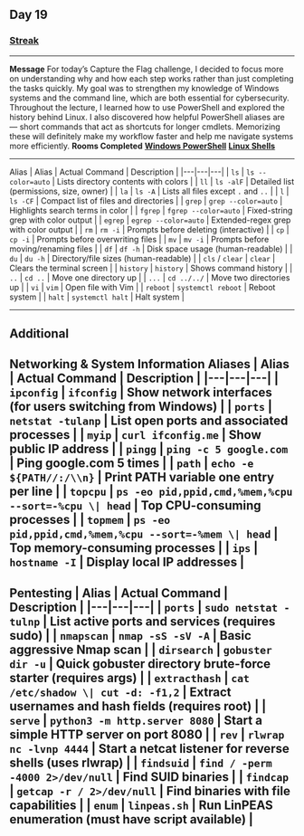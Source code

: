 ## Day 19
### [**Streak**](https://tryhackme.com/Tushig3531/streak) 
---
**Message**
For today’s Capture the Flag challenge, I decided to focus more on understanding why and how each step works rather than just completing the tasks quickly. My goal was to strengthen my knowledge of Windows systems and the command line, which are both essential for cybersecurity. Throughout the lecture, I learned how to use PowerShell and explored the history behind Linux. I also discovered how helpful PowerShell aliases are — short commands that act as shortcuts for longer cmdlets. Memorizing these will definitely make my workflow faster and help me navigate systems more efficiently.
**Rooms Completed**
[**Windows PowerShell**](https://tryhackme.com/room/windowspowershell)
[**Linux Shells**](https://tryhackme.com/room/linuxshells)

---
Alias
| Alias | Actual Command | Description |
|---|---|---|
| `ls` | `ls --color=auto` | Lists directory contents with colors |
| `ll` | `ls -alF` | Detailed list (permissions, size, owner) |
| `la` | `ls -A` | Lists all files except `.` and `..` |
| `l` | `ls -CF` | Compact list of files and directories |
| `grep` | `grep --color=auto` | Highlights search terms in color |
| `fgrep` | `fgrep --color=auto` | Fixed-string grep with color output |
| `egrep` | `egrep --color=auto` | Extended-regex grep with color output |
| `rm` | `rm -i` | Prompts before deleting (interactive) |
| `cp` | `cp -i` | Prompts before overwriting files |
| `mv` | `mv -i` | Prompts before moving/renaming files |
| `df` | `df -h` | Disk space usage (human-readable) |
| `du` | `du -h` | Directory/file sizes (human-readable) |
| `cls` / `clear` | `clear` | Clears the terminal screen |
| `history` | `history` | Shows command history |
| `..` | `cd ..` | Move one directory up |
| `...` | `cd ../../` | Move two directories up |
| `vi` | `vim` | Open file with Vim |
| `reboot` | `systemctl reboot` | Reboot system |
| `halt` | `systemctl halt` | Halt system |

---
## Additional
Networking & System Information Aliases
| Alias | Actual Command | Description |
|---|---|---|
| `ipconfig` | `ifconfig` | Show network interfaces (for users switching from Windows) |
| `ports` | `netstat -tulanp` | List open ports and associated processes |
| `myip` | `curl ifconfig.me` | Show public IP address |
| `pingg` | `ping -c 5 google.com` | Ping google.com 5 times |
| `path` | `echo -e ${PATH//:/\\n}` | Print PATH variable one entry per line |
| `topcpu` | `ps -eo pid,ppid,cmd,%mem,%cpu --sort=-%cpu \| head` | Top CPU-consuming processes |
| `topmem` | `ps -eo pid,ppid,cmd,%mem,%cpu --sort=-%mem \| head` | Top memory-consuming processes |
| `ips` | `hostname -I` | Display local IP addresses |
---
Pentesting
| Alias | Actual Command | Description |
|---|---|---|
| `ports` | `sudo netstat -tulnp` | List active ports and services (requires sudo) |
| `nmapscan` | `nmap -sS -sV -A` | Basic aggressive Nmap scan |
| `dirsearch` | `gobuster dir -u` | Quick gobuster directory brute-force starter (requires args) |
| `extracthash` | `cat /etc/shadow \| cut -d: -f1,2` | Extract usernames and hash fields (requires root) |
| `serve` | `python3 -m http.server 8080` | Start a simple HTTP server on port 8080 |
| `rev` | `rlwrap nc -lvnp 4444` | Start a netcat listener for reverse shells (uses rlwrap) |
| `findsuid` | `find / -perm -4000 2>/dev/null` | Find SUID binaries |
| `findcap` | `getcap -r / 2>/dev/null` | Find binaries with file capabilities |
| `enum` | `linpeas.sh` | Run LinPEAS enumeration (must have script available) |
---
